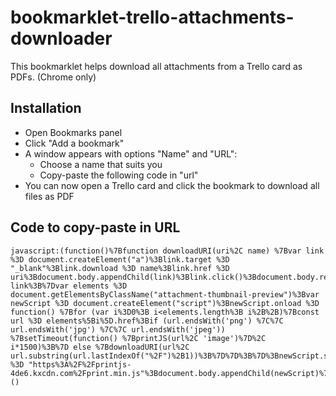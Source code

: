 # bookmarklet-trello-attachments-downloader

This bookmarklet helps download all attachments from a Trello card as PDFs. (Chrome only)

## Installation

- Open Bookmarks panel
- Click "Add a bookmark"
- A window appears with options "Name" and "URL":
  - Choose a name that suits you
  - Copy-paste the following code in "url"
- You can now open a Trello card and click the bookmark to download all files as PDF

## Code to copy-paste in URL

```
javascript:(function()%7Bfunction downloadURI(uri%2C name) %7Bvar link %3D document.createElement("a")%3Blink.target %3D "_blank"%3Blink.download %3D name%3Blink.href %3D uri%3Bdocument.body.appendChild(link)%3Blink.click()%3Bdocument.body.removeChild(link)%3Bdelete link%3B%7Dvar elements %3D document.getElementsByClassName("attachment-thumbnail-preview")%3Bvar newScript %3D document.createElement("script")%3BnewScript.onload %3D function() %7Bfor (var i%3D0%3B i<elements.length%3B i%2B%2B)%7Bconst url %3D elements%5Bi%5D.href%3Bif (url.endsWith('png') %7C%7C url.endsWith('jpg') %7C%7C url.endsWith('jpeg')) %7BsetTimeout(function() %7BprintJS(url%2C 'image')%7D%2C i*1500)%3B%7D else %7BdownloadURI(url%2C url.substring(url.lastIndexOf("%2F")%2B1))%3B%7D%7D%3B%7D%3BnewScript.src %3D "https%3A%2F%2Fprintjs-4de6.kxcdn.com%2Fprint.min.js"%3Bdocument.body.appendChild(newScript)%7D)()
```
